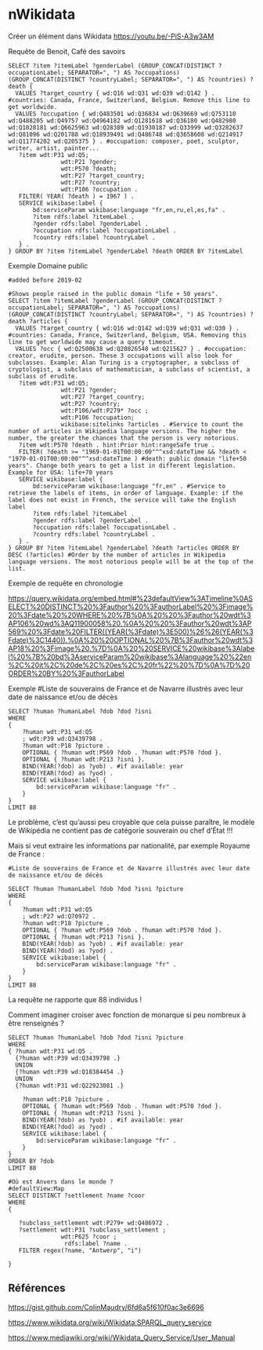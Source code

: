 # nWikidata

Créer un élément dans Wikidata https://youtu.be/-PiS-A3w3AM



Requête de Benoit, Café des savoirs

```sparql
SELECT ?item ?itemLabel ?genderLabel (GROUP_CONCAT(DISTINCT ?occupationLabel; SEPARATOR=", ") AS ?occupations) (GROUP_CONCAT(DISTINCT ?countryLabel; SEPARATOR=", ") AS ?countries) ?death {
  VALUES ?target_country { wd:Q16 wd:Q31 wd:Q39 wd:Q142 } . #countries: Canada, France, Switzerland, Belgium. Remove this line to get worldwide.
  VALUES ?occupation { wd:Q483501 wd:Q36834 wd:Q639669 wd:Q753110 wd:Q488205 wd:Q49757 wd:Q4964182 wd:Q1281618 wd:Q36180 wd:Q482980 wd:Q1028181 wd:Q6625963 wd:Q28389 wd:Q1930187 wd:Q33999 wd:Q3282637 wd:Q81096 wd:Q201788 wd:Q18939491 wd:Q486748 wd:Q3658608 wd:Q214917 wd:Q11774202 wd:Q205375 } . #occupation: composer, poet, sculptor, writer, artist, painter...
   ?item wdt:P31 wd:Q5;
               wdt:P21 ?gender;
               wdt:P570 ?death;
               wdt:P27 ?target_country;
               wdt:P27 ?country;
               wdt:P106 ?occupation .
   FILTER( YEAR( ?death ) = 1967 ) .
   SERVICE wikibase:label {
       bd:serviceParam wikibase:language "fr,en,ru,el,es,fa" .
       ?item rdfs:label ?itemLabel .
       ?gender rdfs:label ?genderLabel .
       ?occupation rdfs:label ?occupationLabel .
       ?country rdfs:label ?countryLabel .
   } .
} GROUP BY ?item ?itemLabel ?genderLabel ?death ORDER BY ?itemLabel
```

Exemple Domaine public

```sparql
#added before 2019-02

#Shows people raised in the public domain "life + 50 years".
SELECT ?item ?itemLabel ?genderLabel (GROUP_CONCAT(DISTINCT ?occupationLabel; SEPARATOR=", ") AS ?occupations) (GROUP_CONCAT(DISTINCT ?countryLabel; SEPARATOR=", ") AS ?countries) ?death ?articles {
  VALUES ?target_country { wd:Q16 wd:Q142 wd:Q39 wd:Q31 wd:Q30 } . #countries: Canada, France, Switzerland, Belgium, USA. Removing this line to get worldwide may cause a query timeout.
  VALUES ?occ { wd:Q2500638 wd:Q20826540 wd:Q215627 } . #occupation: creator, erudite, person. These 3 occupations will also look for subclasses. Example: Alan Turing is a cryptographer, a subclass of cryptologist, a subclass of mathematician, a subclass of scientist, a subclass of erudite.
   ?item wdt:P31 wd:Q5;
               wdt:P21 ?gender;
               wdt:P27 ?target_country;
               wdt:P27 ?country;
               wdt:P106/wdt:P279* ?occ ;
               wdt:P106 ?occupation;
               wikibase:sitelinks ?articles . #Service to count the number of articles in Wikipedia language versions. The higher the number, the greater the chances that the person is very notorious.
   ?item wdt:P570 ?death . hint:Prior hint:rangeSafe true .
   FILTER( ?death >= "1969-01-01T00:00:00"^^xsd:dateTime && ?death < "1970-01-01T00:00:00"^^xsd:dateTime ) #death: public domain "life+50 years". Change both years to get a list in different legislation. Example for USA: life+70 years
   SERVICE wikibase:label {
       bd:serviceParam wikibase:language "fr,en" . #Service to retrieve the labels of items, in order of language. Example: if the label does not exist in French, the service will take the English label
       ?item rdfs:label ?itemLabel .
       ?gender rdfs:label ?genderLabel .
       ?occupation rdfs:label ?occupationLabel .
       ?country rdfs:label ?countryLabel .
   } .
} GROUP BY ?item ?itemLabel ?genderLabel ?death ?articles ORDER BY DESC (?articles) #Order by the number of articles in Wikipedia language versions. The most notorious people will be at the top of the list.
```



Exemple de requête en chronologie

<https://query.wikidata.org/embed.html#%23defaultView%3ATimeline%0ASELECT%20DISTINCT%20%3Fauthor%20%3FauthorLabel%20%3Fimage%20%3Fdate%20%20WHERE%20%7B%0A%20%20%3Fauthor%20wdt%3AP106%20wd%3AQ11900058%20.%0A%20%20%3Fauthor%20wdt%3AP569%20%3Fdate%20FILTER((YEAR(%3Fdate)%3E500)%26%26(YEAR(%3Fdate)%3C1440)).%0A%20%20OPTIONAL%20%7B%3Fauthor%20wdt%3AP18%20%3Fimage%20.%7D%0A%20%20SERVICE%20wikibase%3Alabel%20%7B%20bd%3AserviceParam%20wikibase%3Alanguage%20%22en%2C%20it%2C%20de%2C%20es%2C%20fr%22%20%7D%0A%7D%20ORDER%20BY%20%3FauthorLabel>



Exemple #Liste de souverains de France et de Navarre illustrés avec leur date de naissance et/ou de décès

```sparql
SELECT ?human ?humanLabel ?dob ?dod ?isni
WHERE
{
	?human wdt:P31 wd:Q5
    ; wdt:P39 wd:Q3439798 .
	?human wdt:P18 ?picture .
	OPTIONAL { ?human wdt:P569 ?dob . ?human wdt:P570 ?dod }.
    OPTIONAL { ?human wdt:P213 ?isni }.
	BIND(YEAR(?dob) as ?yob) . #if available: year
	BIND(YEAR(?dod) as ?yod) .
	SERVICE wikibase:label {
		bd:serviceParam wikibase:language "fr" .
	}
}
LIMIT 88
```

Le problème, c’est qu’aussi peu croyable que cela puisse paraître, le modèle de Wikipédia ne contient pas de catégorie souverain ou chef d’État !!!

Mais si veut extraire les informations par nationalité, par exemple Royaume de France :

```sparql
#Liste de souverains de France et de Navarre illustrés avec leur date de naissance et/ou de décès

SELECT ?human ?humanLabel ?dob ?dod ?isni ?picture
WHERE
{
	?human wdt:P31 wd:Q5
    ; wdt:P27 wd:Q70972 .
	?human wdt:P18 ?picture .
	OPTIONAL { ?human wdt:P569 ?dob . ?human wdt:P570 ?dod }.
    OPTIONAL { ?human wdt:P213 ?isni }.
	BIND(YEAR(?dob) as ?yob) . #if available: year
	BIND(YEAR(?dod) as ?yod) .
	SERVICE wikibase:label {
		bd:serviceParam wikibase:language "fr" .
	}
}
LIMIT 88
```

La requête ne rapporte que 88 individus !

Comment imaginer croiser avec fonction de monarque si peu nombreux à être renseignés ?

```sparql
SELECT ?human ?humanLabel ?dob ?dod ?isni ?picture
WHERE
{ ?human wdt:P31 wd:Q5 .
  {?human wdt:P39 wd:Q3439798 .} 
  UNION 
  {?human wdt:P39 wd:Q18384454 .}
  UNION 
  {?human wdt:P31 wd:Q22923081 .}

	?human wdt:P18 ?picture .
	OPTIONAL { ?human wdt:P569 ?dob . ?human wdt:P570 ?dod }.
    OPTIONAL { ?human wdt:P213 ?isni }.
	BIND(YEAR(?dob) as ?yob) . #if available: year
	BIND(YEAR(?dod) as ?yod) .
	SERVICE wikibase:label {
		bd:serviceParam wikibase:language "fr" .
	}
}
ORDER BY ?dob
LIMIT 88
```

```SPARQL
#Où est Anvers dans le monde ?
#defaultView:Map
SELECT DISTINCT ?settlement ?name ?coor
WHERE
{
  
   ?subclass_settlement wdt:P279+ wd:Q486972 .
   ?settlement wdt:P31 ?subclass_settlement ;
               wdt:P625 ?coor ;
                rdfs:label ?name .
   FILTER regex(?name, "Antwerp", "i")

}
```



## Références

https://gist.github.com/ColinMaudry/6fd6a5f610f0ac3e6696

https://www.wikidata.org/wiki/Wikidata:SPARQL_query_service

https://www.mediawiki.org/wiki/Wikidata_Query_Service/User_Manual
